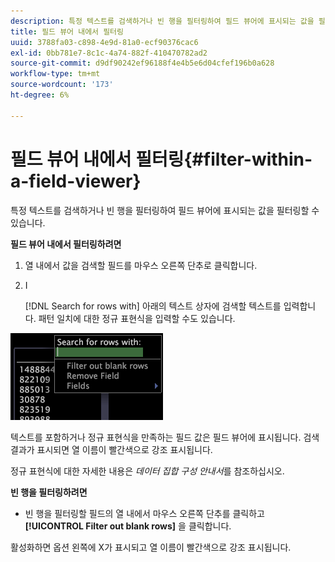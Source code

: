 ```yaml
---
description: 특정 텍스트를 검색하거나 빈 행을 필터링하여 필드 뷰어에 표시되는 값을 필터링할 수 있습니다.
title: 필드 뷰어 내에서 필터링
uuid: 3788fa03-c898-4e9d-81a0-ecf90376cac6
exl-id: 0bb781e7-8c1c-4a74-882f-410470782ad2
source-git-commit: d9df90242ef96188f4e4b5e6d04cfef196b0a628
workflow-type: tm+mt
source-wordcount: '173'
ht-degree: 6%

---
```


# 필드 뷰어 내에서 필터링{#filter-within-a-field-viewer}

특정 텍스트를 검색하거나 빈 행을 필터링하여 필드 뷰어에 표시되는 값을 필터링할 수 있습니다.

**필드 뷰어 내에서 필터링하려면**

1. 열 내에서 값을 검색할 필드를 마우스 오른쪽 단추로 클릭합니다.
1. I

   [!DNL Search for rows with] 아래의 텍스트 상자에 검색할 텍스트를 입력합니다. 패턴 일치에 대한 정규 표현식을 입력할 수도 있습니다.

![](assets/vis_FieldViewer_Search.png)

텍스트를 포함하거나 정규 표현식을 만족하는 필드 값은 필드 뷰어에 표시됩니다. 검색 결과가 표시되면 열 이름이 빨간색으로 강조 표시됩니다.

정규 표현식에 대한 자세한 내용은 *데이터 집합 구성 안내서*&#x200B;를 참조하십시오.

**빈 행을 필터링하려면**

* 빈 행을 필터링할 필드의 열 내에서 마우스 오른쪽 단추를 클릭하고 **[!UICONTROL Filter out blank rows]** 을 클릭합니다.

활성화하면 옵션 왼쪽에 X가 표시되고 열 이름이 빨간색으로 강조 표시됩니다.
